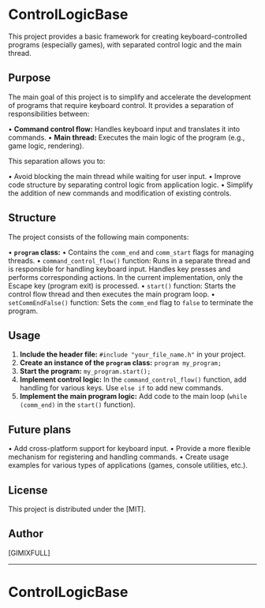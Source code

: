 ﻿# ControlLogicBase

This project provides a basic framework for creating keyboard-controlled programs (especially games), with separated control logic and the main thread.

## Purpose

The main goal of this project is to simplify and accelerate the development of programs that require keyboard control. It provides a separation of responsibilities between:

•   **Command control flow:** Handles keyboard input and translates it into commands.
•   **Main thread:** Executes the main logic of the program (e.g., game logic, rendering).

This separation allows you to:

•   Avoid blocking the main thread while waiting for user input.
•   Improve code structure by separating control logic from application logic.
•   Simplify the addition of new commands and modification of existing controls.

## Structure

The project consists of the following main components:

•   **`program` class:**
    •   Contains the `comm_end` and `comm_start` flags for managing threads.
    •   `command_control_flow()` function: Runs in a separate thread and is responsible for handling keyboard input. Handles key presses and performs corresponding actions. In the current implementation, only the Escape key (program exit) is processed.
    •   `start()` function: Starts the control flow thread and then executes the main program loop.
    •   `setCommEndFalse()` function: Sets the `comm_end` flag to `false` to terminate the program.

## Usage

1.  **Include the header file:** `#include "your_file_name.h"` in your project.
2.  **Create an instance of the `program` class:** `program my_program;`
3.  **Start the program:** `my_program.start();`
4.  **Implement control logic:** In the `command_control_flow()` function, add handling for various keys. Use `else if` to add new commands.
5.  **Implement the main program logic:** Add code to the main loop (`while (comm_end)` in the `start()` function).

## Future plans

•   Add cross-platform support for keyboard input.
•   Provide a more flexible mechanism for registering and handling commands.
•   Create usage examples for various types of applications (games, console utilities, etc.).

## License

This project is distributed under the [MIT].

## Author

[GIMIXFULL]

---

# ControlLogicBase